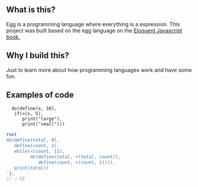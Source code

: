 ## What is this?

Egg is a programming language where everything is a expression. This project was built based on the egg language on the [Eloquent Javascript book.](eloquentjavascript.net)

## Why I build this?

Just to learn more about how programming languages work and have some fun.

## Examples of code

```
  do(define(x, 10),
   if(>(x, 5),
      print("large"),
      print("small")))
```

```javascript
run(`
do(define(total, 0),
   define(count, 1),
   while(<(count, 11),
         do(define(total, +(total, count)),
            define(count, +(count, 1)))),
   print(total))
`);
// → 55
```
